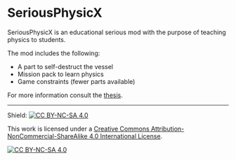 # SeriousPhysicX

SeriousPhysicX is an educational serious mod with the purpose of teaching physics to students.

The mod includes the following:
- A part to self-destruct the vessel
- Mission pack to learn physics
- Game constraints (fewer parts available)

For more information consult the [thesis](https://www.overleaf.com/read/gyjycknpstpm).

---

Shield: [![CC BY-NC-SA 4.0][cc-by-nc-sa-shield]][cc-by-nc-sa]

This work is licensed under a
[Creative Commons Attribution-NonCommercial-ShareAlike 4.0 International License][cc-by-nc-sa].

[![CC BY-NC-SA 4.0][cc-by-nc-sa-image]][cc-by-nc-sa]

[cc-by-nc-sa]: http://creativecommons.org/licenses/by-nc-sa/4.0/
[cc-by-nc-sa-image]: https://licensebuttons.net/l/by-nc-sa/4.0/88x31.png
[cc-by-nc-sa-shield]: https://img.shields.io/badge/License-CC%20BY--NC--SA%204.0-lightgrey.svg
